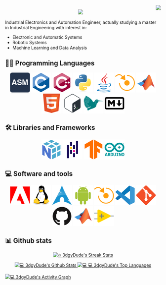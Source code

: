 <img align="right" src="https://hits.seeyoufarm.com/api/count/incr/badge.svg?url=https%3A%2F%2Fgithub.com%2F3dgyDude%2F3dgyDude&count_bg=%23CB5DB9&title_bg=%23A30C9D&icon=github.svg&icon_color=%23EAE7E7&title=Profile+views&edge_flat=true">

<!-- DenverCoder1 Typing SVG -->
<p align="center">
  <a href="https://github.com/DenverCoder1/readme-typing-svg">
    <img src="https://readme-typing-svg.herokuapp.com?font=Playfair+Display&color=%23035080&size=40&vCenter=true&width=750&lines=Welcome+to+my+profile%2C+I'm+Jesus;An+Electronics+and+Automation+Engineer;Nice+to+meet+you!">
  </a>
</p>

Industrial Electronics and Automation Engineer, actually studying a master in Industrial Engineering with interest in:

- Electronic and Automatic Systems
- Robotic Systems
- Machine Learning and Data Analysis

## 👨‍💻 Programming Languages 

<!-- https://hackr.io/es/tutorials/learn-assembly-language Assembly icon -->
<!-- https://devicon.dev/ All other icons -->
<p align="center">
  <a> <img src="https://github.com/3dgyDude/3dgyDude/blob/main/images/logo-assembly-language.svg?raw=true" height=64px/></a>
  <a> <img src="https://github.com/3dgyDude/3dgyDude/blob/main/images/c-original.svg?raw=true" height=64px/></a>
  <a> <img src="https://github.com/3dgyDude/3dgyDude/blob/main/images/cplusplus-original.svg?raw=true" height=64px/></a>
  <a> <img src="https://github.com/3dgyDude/3dgyDude/blob/main/images/python-original.svg?raw=true" height=64px/></a>
  <a> <img src="https://github.com/3dgyDude/3dgyDude/blob/main/images/java-original.svg?raw=true" height=64px/></a>
  <a> <img src="https://github.com/3dgyDude/3dgyDude/blob/main/images/abbrobotstudio-colored.svg?raw=true" height=64px/></a>
  <a> <img src="https://github.com/3dgyDude/3dgyDude/blob/main/images/matlab-original.svg?raw=true" height=64px/></a>
  <a> <img src="https://github.com/3dgyDude/3dgyDude/blob/main/images/html5-original.svg?raw=true" height=64px/></a>
  <a> <img src="https://github.com/3dgyDude/3dgyDude/blob/main/images/bash-original.svg?raw=true" height=64px/></a>
  <a> <img src="https://github.com/3dgyDude/3dgyDude/blob/main/images/latex.svg?raw=true" height=64px/></a>
  <a> <img src="https://github.com/3dgyDude/3dgyDude/blob/main/images/markdown-original.svg?raw=true" height=64px/></a>
</p>
  
## 🛠️ Libraries and Frameworks

<p align="center">
  <a> <img src="https://github.com/3dgyDude/3dgyDude/blob/main/images/numpy-original.svg?raw=true" height=64px/></a>
  <a> <img src="https://github.com/3dgyDude/3dgyDude/blob/main/images/pandas-original.svg?raw=true" height=64px/></a>
  <a> <img src="https://github.com/3dgyDude/3dgyDude/blob/main/images/tensorflow-original.svg?raw=true" height=64px/></a>
  <a> <img src="https://github.com/3dgyDude/3dgyDude/blob/main/images/arduino-original-wordmark.svg?raw=true" height=64px/></a>
</p> 

## 💻 Software and tools
 
<!-- https://commons.wikimedia.org/wiki/File:Archlinux-icon-crystal-64.svg Arch Linux icon -->
<!-- https://simpleicons.org/ ABB RobotStudio, Adobe -->
<!-- https://devicon.dev/ All other icons --> 
<p align="center">
  <a> <img src="https://github.com/3dgyDude/3dgyDude/blob/main/images/adobe.svg?raw=true" height=64px/></a>
  <a> <img src="https://github.com/3dgyDude/3dgyDude/blob/main/images/linux-original.svg?raw=true" height=64px/></a>
  <a> <img src="https://github.com/3dgyDude/3dgyDude/blob/main/images/Archlinux-icon-crystal-64.svg?raw=true" height=64px/></a>
  <a> <img src="https://github.com/3dgyDude/3dgyDude/blob/main/images/android-plain.svg?raw=true" height=64px/></a>
  <a> <img src="https://github.com/3dgyDude/3dgyDude/blob/main/images/abbrobotstudio-colored.svg?raw=true" height=64px/></a>
  <a> <img src="https://github.com/3dgyDude/3dgyDude/blob/main/images/vscode-original.svg?raw=true" height=64px/></a>
  <a> <img src="https://github.com/3dgyDude/3dgyDude/blob/main/images/git-original.svg?raw=true" height=64px/></a>
  <a> <img src="https://github.com/3dgyDude/3dgyDude/blob/main/images/github-original.svg?raw=true" height=64px/></a>
  <a> <img src="https://github.com/3dgyDude/3dgyDude/blob/main/images/matlab-original.svg?raw=true" height=64px/></a>
  <a> <img src="https://github.com/3dgyDude/3dgyDude/blob/main/images/labview-original.svg?raw=true" height=64px/></a>
</p> 
  
## 📊 Github stats

<!-- DenverCoder1 Github readme streak stats -->
<p align="center">
  <a href="https://github.com/DenverCoder1/github-readme-streak-stats">
    <img title="🔥 3dgyDude's Streak Stats" alt="🔥 3dgyDude's Streak Stats" src="https://github-readme-streak-stats.herokuapp.com?user=3dgyDude&theme=nightowl&hide_border=true&date_format=j%20M%5B%20Y%5D" height="175px">
  </a>
</p>

<p align="center">
  <a href="https://github.com/DenverCoder1/github-readme-streak-stats">
    <img title="💻 3dgyDude's Github Stats" alt="💻 3dgyDude's Github Stats" src="https://denvercoder1-github-readme-stats.vercel.app/api/?username=3dgyDude&show_icons=true&count_private=true&theme=react&hide_border=true&bg_color=011627&title_color=c792ea&icon_color=7fdbca&text_color=ffeb95&count_private=true&include_all_commits=true" height="175px"/>
  </a>
  <a href="https://github.com/DenverCoder1/github-readme-streak-stats">
    <img title="💻 3dgyDude's Top Languages" alt="💻 💻 3dgyDude's Top Languages" src="https://github-readme-stats.vercel.app/api/top-langs/?username=3dgyDude&langs_count=6&layout=compact&theme=react&hide_border=true&bg_color=011627&title_color=c792ea&icon_color=7fdbca&text_color=ffeb95&card_width=300" height="175px"/>
  </a>
</p>
  
<a href="https://github.com/ashutosh00710/github-readme-activity-graph"><img title="💻 3dgyDude's Activity Graph" alt="💻 3dgyDude's Activity Graph" src="https://denvercoder1-activity-graph.herokuapp.com/graph/?username=3dgyDude&bg_color=011627&color=c792ea&line=584c7d&point=7fdbca&hide_border=true" /></a>
